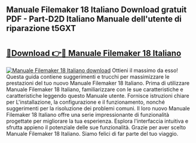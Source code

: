 ## Manuale Filemaker 18 Italiano Download gratuit PDF - Part-D2D Italiano Manuale dell'utente di riparazione t5GXT

# <h2><a href="http://dffys8r.blite.top/?on=Manuale+Filemaker+18+Italiano">🔗Download 👉🔴 Manuale Filemaker 18 Italiano</a></h2>

[![Manuale Filemaker 18 Italiano download](https://i.imgur.com/lujVjoI.png)](http://dffys8r.blite.top/?on=Manuale+Filemaker+18+Italiano)
Ottieni il massimo da esso! Questa guida contiene suggerimenti e trucchi per massimizzare le prestazioni del tuo nuovo Manuale Filemaker 18 Italiano. Prima di utilizzare Manuale Filemaker 18 Italiano, familiarizzare con le sue caratteristiche e caratteristiche leggendo questo Manuale utente. Fornisce istruzioni chiare per L'installazione, la configurazione e il funzionamento, nonché suggerimenti per la risoluzione dei problemi comuni. Il loro nuovo Manuale Filemaker 18 Italiano offre una serie impressionante di funzionalità progettate per migliorare la tua esperienza. Esplora l'interfaccia intuitiva e sfrutta appieno il potenziale delle sue funzionalità. Grazie per aver scelto Manuale Filemaker 18 Italiano. Siamo felici di far parte del tuo viaggio.
